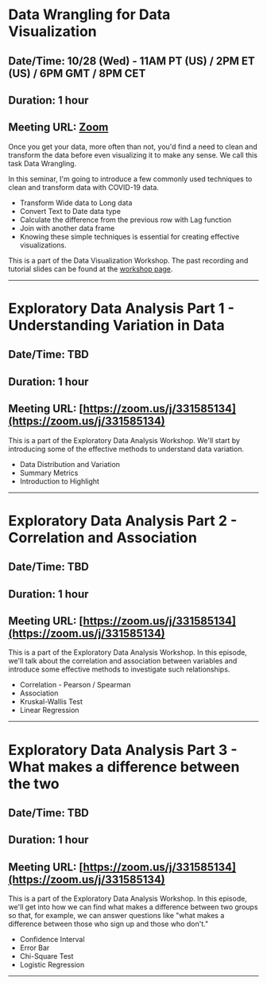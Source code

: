 # Data Wrangling for Data Visualization
## Date/Time: 10/28 (Wed) - 11AM PT (US) / 2PM ET (US) / 6PM GMT / 8PM CET
## Duration: 1 hour
## Meeting URL: [Zoom](https://us02web.zoom.us/j/331585134?pwd=VGVyeXBRWjFMT2hESFdhSU45Z2d0dz09)

Once you get your data, more often than not, you'd find a need to clean and transform the data before even visualizing it to make any sense. We call this task Data Wrangling.

In this seminar, I'm going to introduce a few commonly used techniques to clean and transform data with COVID-19 data.

* Transform Wide data to Long data
* Convert Text to Date data type
* Calculate the difference from the previous row with Lag function
* Join with another data frame
* Knowing these simple techniques is essential for creating effective visualizations.

This is a part of the Data Visualization Workshop. The past recording and tutorial slides can be found at the [workshop page](https://exploratory.io/note/kanaugust/Data-Visualization-Workshop-YAZ6azM0MU).

----

# Exploratory Data Analysis Part 1 - Understanding Variation in Data
## Date/Time: TBD
## Duration: 1 hour
## Meeting URL: [https://zoom.us/j/331585134](https://zoom.us/j/331585134)

This is a part of the Exploratory Data Analysis Workshop. We'll start by introducing some of the effective methods to understand data variation.

* Data Distribution and Variation
* Summary Metrics
* Introduction to Highlight


----

# Exploratory Data Analysis Part 2 - Correlation and Association
## Date/Time: TBD
## Duration: 1 hour
## Meeting URL: [https://zoom.us/j/331585134](https://zoom.us/j/331585134)

This is a part of the Exploratory Data Analysis Workshop. In this episode, we'll talk about the correlation and association between variables and introduce some effective methods to investigate such relationships.

* Correlation - Pearson / Spearman
* Association
* Kruskal-Wallis Test
* Linear Regression


----

# Exploratory Data Analysis Part 3 - What makes a difference between the two
## Date/Time: TBD
## Duration: 1 hour
## Meeting URL: [https://zoom.us/j/331585134](https://zoom.us/j/331585134)

This is a part of the Exploratory Data Analysis Workshop. In this episode, we'll get into how we can find what makes a difference between two groups so that, for example, we can answer questions like "what makes a difference between those who sign up and those who don't."

* Confidence Interval
* Error Bar
* Chi-Square Test
* Logistic Regression


----
